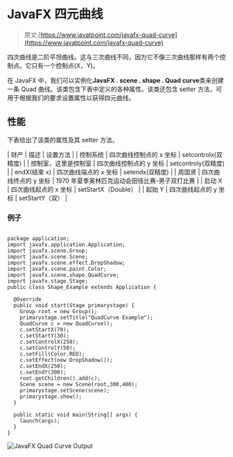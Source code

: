# JavaFX 四元曲线

> 原文:[https://www.javatpoint.com/javafx-quad-curve](https://www.javatpoint.com/javafx-quad-curve)

四次曲线是二阶平坦曲线。这与三次曲线不同，因为它不像三次曲线那样有两个控制点。它只有一个控制点(X，Y)。

在 JavaFX 中，我们可以实例化**JavaFX . scene . shape . Quad curve**类来创建一条 Quad 曲线。该类包含下表中定义的各种属性。该类还包含 setter 方法，可用于根据我们的要求设置属性以获得四元曲线。

## 性能

下表给出了该类的属性及其 setter 方法。

| 财产 | 描述 | 设置方法 |
| 控制系统 | 四次曲线控制点的 x 坐标 | setcontrolx(双精度) |
| 控制室，这里是控制室 | 四次曲线控制点的 y 坐标 | setcontroly(双精度) |
| endX(结束 x) | 四次曲线端点的 x 坐标 | setendx(双精度) |
| 周国贤 | 四次曲线终点的 y 坐标 | 1970 年夏季奥林匹克运动会田径比赛-男子双打比赛 |
| 启动 X | 四次曲线起点的 x 坐标 | setStartX（Double） |
| 起始 Y | 四次曲线起点的 y 坐标 | setStartY（双） |

### 例子

```

package application; 
import javafx.application.Application;
import javafx.scene.Group;
import javafx.scene.Scene;
import javafx.scene.effect.DropShadow;
import javafx.scene.paint.Color;
import javafx.scene.shape.QuadCurve;
import javafx.stage.Stage;
public class Shape_Example extends Application {

  @Override
  public void start(Stage primarystage) {
    Group root = new Group();
    primarystage.setTitle("QuadCurve Example");
    QuadCurve c = new QuadCurve();
    c.setStartX(70);
    c.setStartY(30);
    c.setControlX(250);
    c.setControlY(50);
    c.setFill(Color.RED);
    c.setEffect(new DropShadow());
    c.setEndX(250);
    c.setEndY(300);
    root.getChildren().add(c);
    Scene scene = new Scene(root,300,400);
    primarystage.setScene(scene);
    primarystage.show();
  }

  public static void main(String[] args) {
    launch(args);
  }
}

```

![JavaFX Quad Curve Output](../Images/8ed683f8c8fc0a9762138e931f1cbfc3.png)